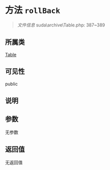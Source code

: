 # 方法 `rollBack`

> *文件信息* suda\archive\Table.php: 387~389

## 所属类 

[Table](../Table.md)

## 可见性

public

## 说明



## 参数


无参数


## 返回值

无返回值
